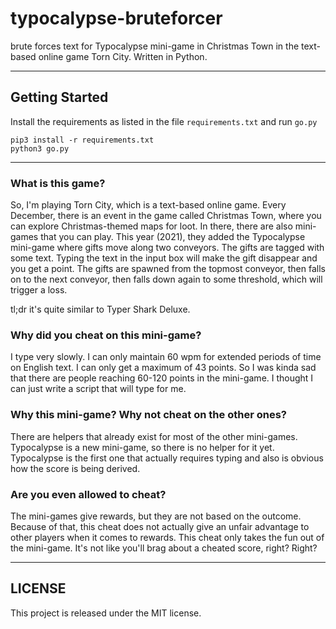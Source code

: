 # typocalypse-bruteforcer
brute forces text for Typocalypse mini-game in Christmas Town in the text-based online game Torn City. Written in Python.

---

## Getting Started
Install the requirements as listed in the file `requirements.txt`
and run `go.py`

```
pip3 install -r requirements.txt
python3 go.py
```

---

### What is this game?

So, I'm playing Torn City, which is a text-based online game.
Every December, there is an event in the game called Christmas Town,
where you can explore Christmas-themed maps for loot. In there, there are also mini-games
that you can play. This year (2021), they added the Typocalypse mini-game where
gifts move along two conveyors. The gifts are tagged with some text. Typing the text
in the input box will make the gift disappear and you get a point.
The gifts are spawned from the topmost conveyor,
then falls on to the next conveyor, then falls down again to some threshold,
which will trigger a loss.

tl;dr it's quite similar to Typer Shark Deluxe.

### Why did you cheat on this mini-game?

I type very slowly. I can only maintain 60 wpm for extended periods of time on English text.
I can only get a maximum of 43 points. So I was kinda sad that there are people reaching 60-120 points
in the mini-game. I thought I can just write a script that will type for me.

### Why this mini-game? Why not cheat on the other ones?

There are helpers that already exist for most of the other mini-games. Typocalypse is a new
mini-game, so there is no helper for it yet. Typocalypse is the first one that actually
requires typing and also is obvious how the score is being derived.

###  Are you even allowed to cheat?

The mini-games give rewards, but they are not based on the outcome. Because of that, this cheat
does not actually give an unfair advantage to other players when it comes to rewards.
This cheat only takes the fun out of the mini-game. It's not like you'll brag about a cheated score, right? Right?

---

## LICENSE

This project is released under the MIT license.
